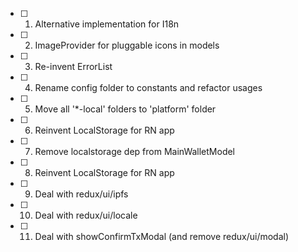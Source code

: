 - [ ] 1. Alternative implementation for I18n
- [ ] 2. ImageProvider for pluggable icons in models
- [ ] 3. Re-invent ErrorList
- [ ] 4. Rename config folder to constants and refactor usages
- [ ] 5. Move all '\*-local' folders to 'platform' folder
- [ ] 6. Reinvent LocalStorage for RN app
- [ ] 7. Remove localstorage dep from MainWalletModel
- [ ] 8. Reinvent LocalStorage for RN app
- [ ] 9. Deal with redux/ui/ipfs
- [ ] 10. Deal with redux/ui/locale
- [ ] 11. Deal with showConfirmTxModal (and remove redux/ui/modal)
